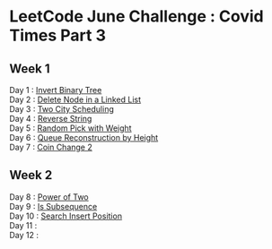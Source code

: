 # LeetCode June Challenge : Covid Times Part 3

## Week 1
Day 1 : [Invert Binary Tree](https://leetcode.com/explore/challenge/card/june-leetcoding-challenge/539/week-1-june-1st-june-7th/3347/) <br>
Day 2 : [Delete Node in a Linked List](https://leetcode.com/explore/challenge/card/june-leetcoding-challenge/539/week-1-june-1st-june-7th/3348/)<br>
Day 3 : [Two City Scheduling](https://leetcode.com/explore/challenge/card/june-leetcoding-challenge/539/week-1-june-1st-june-7th/3349/)<br>
Day 4 : [Reverse String](https://leetcode.com/explore/challenge/card/june-leetcoding-challenge/539/week-1-june-1st-june-7th/3350/)<br>
Day 5 : [Random Pick with Weight](https://leetcode.com/explore/challenge/card/june-leetcoding-challenge/539/week-1-june-1st-june-7th/3351/)<br>
Day 6 : [Queue Reconstruction by Height](https://leetcode.com/explore/challenge/card/june-leetcoding-challenge/539/week-1-june-1st-june-7th/3352/)<br>
Day 7 : [Coin Change 2](https://leetcode.com/explore/challenge/card/june-leetcoding-challenge/539/week-1-june-1st-june-7th/3353/)<br>

## Week 2
Day 8 : [Power of Two](https://leetcode.com/explore/challenge/card/june-leetcoding-challenge/540/week-2-june-8th-june-14th/3354/)<br>
Day 9 : [Is Subsequence](https://leetcode.com/explore/challenge/card/june-leetcoding-challenge/540/week-2-june-8th-june-14th/3355/)<br>
Day 10 : [Search Insert Position](https://leetcode.com/explore/challenge/card/june-leetcoding-challenge/540/week-2-june-8th-june-14th/3356/)<br>
Day 11 : []()<br>
Day 12 : []()<br>